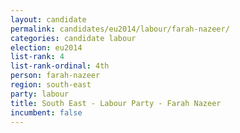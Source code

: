 ```yaml
---
layout: candidate
permalink: candidates/eu2014/labour/farah-nazeer/
categories: candidate labour
election: eu2014
list-rank: 4
list-rank-ordinal: 4th
person: farah-nazeer
region: south-east
party: labour
title: South East - Labour Party - Farah Nazeer
incumbent: false
---
```

